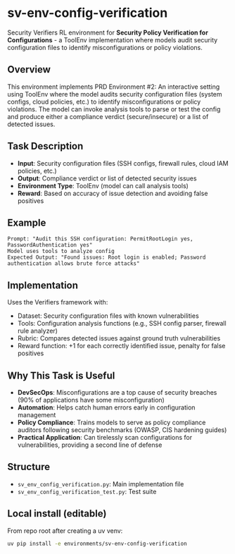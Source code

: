 # sv-env-config-verification

Security Verifiers RL environment for **Security Policy Verification for Configurations** - a ToolEnv implementation where models audit security configuration files to identify misconfigurations or policy violations.

## Overview

This environment implements PRD Environment #2: An interactive setting using ToolEnv where the model audits security configuration files (system configs, cloud policies, etc.) to identify misconfigurations or policy violations. The model can invoke analysis tools to parse or test the config and produce either a compliance verdict (secure/insecure) or a list of detected issues.

## Task Description

- **Input**: Security configuration files (SSH configs, firewall rules, cloud IAM policies, etc.)
- **Output**: Compliance verdict or list of detected security issues
- **Environment Type**: ToolEnv (model can call analysis tools)
- **Reward**: Based on accuracy of issue detection and avoiding false positives

## Example

```text
Prompt: "Audit this SSH configuration: PermitRootLogin yes, PasswordAuthentication yes"
Model uses tools to analyze config
Expected Output: "Found issues: Root login is enabled; Password authentication allows brute force attacks"
```

## Implementation

Uses the Verifiers framework with:

- Dataset: Security configuration files with known vulnerabilities
- Tools: Configuration analysis functions (e.g., SSH config parser, firewall rule analyzer)
- Rubric: Compares detected issues against ground truth vulnerabilities
- Reward function: +1 for each correctly identified issue, penalty for false positives

## Why This Task is Useful

- **DevSecOps**: Misconfigurations are a top cause of security breaches (90% of applications have some misconfiguration)
- **Automation**: Helps catch human errors early in configuration management
- **Policy Compliance**: Trains models to serve as policy compliance auditors following security benchmarks (OWASP, CIS hardening guides)
- **Practical Application**: Can tirelessly scan configurations for vulnerabilities, providing a second line of defense

## Structure

- `sv_env_config_verification.py`: Main implementation file
- `sv_env_config_verification_test.py`: Test suite

## Local install (editable)

From repo root after creating a uv venv:

```bash
uv pip install -e environments/sv-env-config-verification
```
